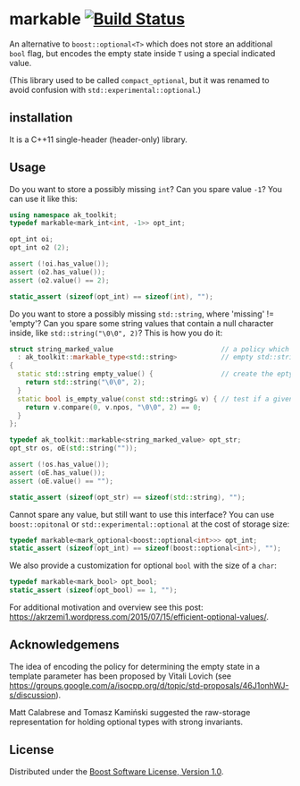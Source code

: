 # markable [![Build Status](https://travis-ci.org/akrzemi1/markable.svg?branch=master)](https://travis-ci.org/akrzemi1/markable)
An alternative to `boost::optional<T>` which does not store an additional `bool` flag,
but encodes the empty state inside `T` using a special indicated value.

(This library used to be called `compact_optional`, but it was renamed to avoid confusion with `std::experimental::optional`.)

## installation
It is a C++11 single-header (header-only) library.

## Usage

Do you want to store a possibly missing `int`? Can you spare value `-1`? You can use it like this:

```c++
using namespace ak_toolkit;
typedef markable<mark_int<int, -1>> opt_int;

opt_int oi;
opt_int o2 (2);

assert (!oi.has_value());
assert (o2.has_value());
assert (o2.value() == 2);

static_assert (sizeof(opt_int) == sizeof(int), "");
```

Do you want to store a possibly missing `std::string`, where 'missing' != 'empty'?
Can you spare some string values that contain a null character inside, like `std::string("\0\0", 2)`? This is how you do it:

```c++
struct string_marked_value                           // a policy which defines the representaioion of the
  : ak_toolkit::markable_type<std::string>           // empty std::string value
{               
  static std::string empty_value() {                 // create the epty value
    return std::string("\0\0", 2);
  }
  static bool is_empty_value(const std::string& v) { // test if a given value is empty
    return v.compare(0, v.npos, "\0\0", 2) == 0;
  }
};

typedef ak_toolkit::markable<string_marked_value> opt_str;
opt_str os, oE(std::string(""));

assert (!os.has_value());
assert (oE.has_value());
assert (oE.value() == "");

static_assert (sizeof(opt_str) == sizeof(std::string), "");
```

Cannot spare any value, but still want to use this interface? You can use `boost::opitonal` or `std::experimental::optional` at the cost of storage size:

```c++
typedef markable<mark_optional<boost::optional<int>>> opt_int;
static_assert (sizeof(opt_int) == sizeof(boost::optional<int>), "");
```

We also provide a customization for optional `bool` with the size of a `char`:

```c++
typedef markable<mark_bool> opt_bool;
static_assert (sizeof(opt_bool) == 1, "");
```

For additional motivation and overview see this post: https://akrzemi1.wordpress.com/2015/07/15/efficient-optional-values/.

## Acknowledgemens

The idea of encoding the policy for determining the empty state in a template parameter has been proposed by Vitali Lovich (see https://groups.google.com/a/isocpp.org/d/topic/std-proposals/46J1onhWJ-s/discussion).

Matt Calabrese and Tomasz Kami&#324;ski suggested the raw-storage representation for holding optional types with strong invariants.

## License
Distributed under the [Boost Software License, Version 1.0](http://www.boost.org/LICENSE_1_0.txt).
